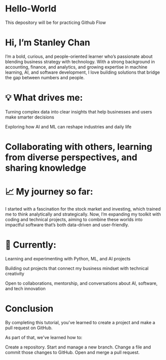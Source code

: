 # Hello-World
This depository will be for practicing Github Flow

# Hi, I’m Stanley Chan

I’m a bold, curious, and people-oriented learner who’s passionate about blending business strategy with technology. With a strong background in accounting, finance, and analytics, and growing expertise in machine learning, AI, and software development, I love building solutions that bridge the gap between numbers and people.

# 💡 What drives me:

Turning complex data into clear insights that help businesses and users make smarter decisions

Exploring how AI and ML can reshape industries and daily life

# Collaborating with others, learning from diverse perspectives, and sharing knowledge

# 📈 My journey so far:
I started with a fascination for the stock market and investing, which trained me to think analytically and strategically. Now, I’m expanding my toolkit with coding and technical projects, aiming to combine these worlds into impactful software that’s both data-driven and user-friendly.

# 🌱 Currently:

Learning and experimenting with Python, ML, and AI projects

Building out projects that connect my business mindset with technical creativity

Open to collaborations, mentorship, and conversations about AI, software, and tech innovation

# Conclusion
By completing this tutorial, you've learned to create a project and make a pull request on GitHub.

As part of that, we've learned how to:

Create a repository.
Start and manage a new branch.
Change a file and commit those changes to GitHub.
Open and merge a pull request.
